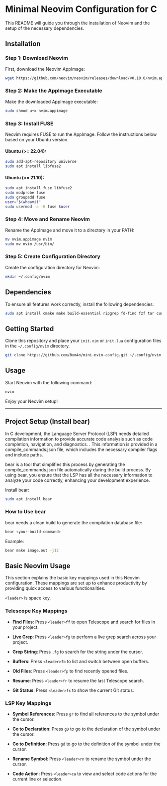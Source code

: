 # Minimal Neovim Configuration for C

This README will guide you through the installation of Neovim and the setup of the necessary dependencies.

## Installation

### Step 1: Download Neovim

First, download the Neovim AppImage:

```bash
wget https://github.com/neovim/neovim/releases/download/v0.10.0/nvim.appimage
```

### Step 2: Make the AppImage Executable

Make the downloaded AppImage executable:

```bash
sudo chmod u+x nvim.appimage
```
### Step 3: Install FUSE

Neovim requires FUSE to run the AppImage. Follow the instructions below based on your Ubuntu version.

#### Ubuntu (>= 22.04):

```bash
sudo add-apt-repository universe
sudo apt install libfuse2
```

#### Ubuntu (<= 21.10):

```bash
sudo apt install fuse libfuse2
sudo modprobe fuse
sudo groupadd fuse
user="$(whoami)"
sudo usermod -a -G fuse $user
```

### Step 4: Move and Rename Neovim

Rename the AppImage and move it to a directory in your PATH:

```bash
mv nvim.appimage nvim
sudo mv nvim /usr/bin/
```

### Step 5: Create Configuration Directory

Create the configuration directory for Neovim:

```bash
mkdir ~/.config/nvim
```

## Dependencies

To ensure all features work correctly, install the following dependencies:

```bash
sudo apt install cmake make build-essential ripgrep fd-find fzf tar curl unzip
```

## Getting Started

Clone this repository and place your `init.vim` or `init.lua` configuration files in the `~/.config/nvim` directory.

```bash
git clone https://github.com/0xm4n/mini-nvim-config.git ~/.config/nvim
```


## Usage

Start Neovim with the following command:

```bash
nvim
```

Enjoy your Neovim setup!

---

## Project Setup (Install bear)

In C development, the Language Server Protocol (LSP) needs detailed compilation information to provide accurate code analysis such as code completion, navigation, and diagnostics. . This information is provided in a compile_commands.json file, which includes the necessary compiler flags and include paths.

bear is a tool that simplifies this process by generating the compile_commands.json file automatically during the build process. By using bear, you ensure that the LSP has all the necessary information to analyze your code correctly, enhancing your development experience.



Install bear:

```bash
sudo apt install bear
```

### How to Use bear

bear needs a clean build to generate the compilation database file:

```bash
bear <your-build-command>
```

Example:

```bash
bear make image.out -j12
```

## Basic Neovim Usage

This section explains the basic key mappings used in this Neovim configuration. These mappings are set up to enhance productivity by providing quick access to various functionalities.

`<leader>` is space key.

### Telescope Key Mappings

- **Find Files**: Press `<leader>ff` to open Telescope and search for files in your project.

- **Live Grep**: Press `<leader>fg` to perform a live grep search across your project.

- **Grep String**: Press `,fg` to search for the string under the cursor.

- **Buffers**: Press `<leader>fb` to list and switch between open buffers.

- **Old Files**: Press `<leader>fp` to find recently opened files.

- **Resume**: Press `<leader>fr` to resume the last Telescope search.

- **Git Status**: Press `<leader>fs` to show the current Git status.



### LSP Key Mappings
- **Symbol References**: Press `gr` to find all references to the symbol under the cursor.

- **Go to Declaration**: Press `gD` to go to the declaration of the symbol under the cursor.

- **Go to Definition**: Press `gd` to go to the definition of the symbol under the cursor.

- **Rename Symbol**: Press `<leader>rn` to rename the symbol under the cursor.


- **Code Actio**n: Press `<leader>ca` to view and select code actions for the current line or selection.